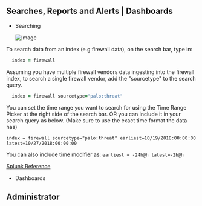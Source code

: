 ## Searches, Reports and Alerts | Dashboards

- Searching

  ![image](https://user-images.githubusercontent.com/37131079/152657579-90f423dc-b7ab-42f1-9d69-9abbe73fa958.png)

To search data from an index (e.g firewall data), on the search bar, type in: 
```ruby
  index = firewall
```
Assuming you have multiple firewall vendors data ingesting into the firewall index, to search a single firewall vendor, add the "sourcetype" to the search query. 
```ruby
  index = firewall sourcetype="palo:threat"
```
You can set the time range you want to search for using the Time Range Picker at the right side of the search bar. OR you can include it in your search query as below. (Make sure to use the exact time format the data has)
```
index = firewall sourcetype="palo:threat" earliest=10/19/2018:00:00:00 latest=10/27/2018:00:00:00
```
You can also include time modifier as: ``earliest = -24h@h latest=-2h@h``

[ Splunk Reference ](https://docs.splunk.com/Documentation/Splunk/8.2.4/Search/Specifytimemodifiersinyoursearch)
- Dashboards

## Administrator




